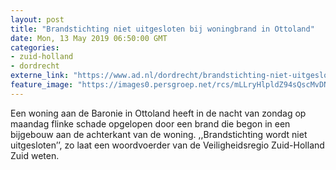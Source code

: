 ```yaml
---
layout: post
title: "Brandstichting niet uitgesloten bij woningbrand in Ottoland"
date: Mon, 13 May 2019 06:50:00 GMT
categories: 
- zuid-holland 
- dordrecht 
externe_link: "https://www.ad.nl/dordrecht/brandstichting-niet-uitgesloten-bij-woningbrand-in-ottoland~a7b95b87/"
feature_image: "https://images0.persgroep.net/rcs/mLLryHlpldZ94sQscMvDNS66qzQ/diocontent/148188368/_fitwidth/400/?appId=21791a8992982cd8da851550a453bd7f&quality=0.7"
---
```


Een woning aan de Baronie in Ottoland heeft in de nacht van zondag op maandag flinke schade opgelopen door een brand die begon in een bijgebouw aan de achterkant van de woning. ,,Brandstichting wordt niet uitgesloten’’, zo laat een woordvoerder van de Veiligheidsregio Zuid-Holland Zuid weten.
